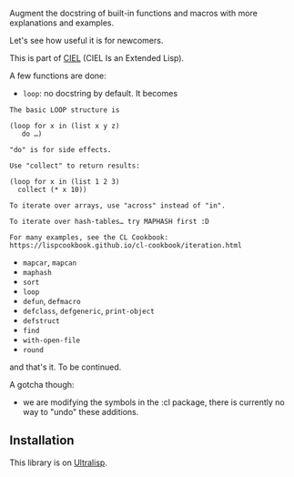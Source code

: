 
Augment the docstring of built-in functions and macros with more explanations and examples.

Let's see how useful it is for newcomers.

This is part of [CIEL](https://github.com/ciel-lang/CIEL/) (CIEL Is an Extended Lisp).

A few functions are done:

- `loop`: no docstring by default. It becomes

```
The basic LOOP structure is

(loop for x in (list x y z)
   do …)

"do" is for side effects.

Use "collect" to return results:

(loop for x in (list 1 2 3)
  collect (* x 10))

To iterate over arrays, use "across" instead of "in".

To iterate over hash-tables… try MAPHASH first :D

For many examples, see the CL Cookbook:
https://lispcookbook.github.io/cl-cookbook/iteration.html
```

- `mapcar`, `mapcan`
- `maphash`
- `sort`
- `loop`
- `defun`, `defmacro`
- `defclass`, `defgeneric`, `print-object`
- `defstruct`
- `find`
- `with-open-file`
- `round`

and that's it. To be continued.

A gotcha though:

- we are modifying the symbols in the :cl package, there is currently no way to "undo" these additions.

## Installation

This library is on [Ultralisp](https://ultralisp.org/github).
